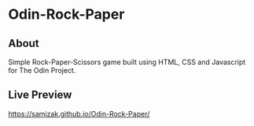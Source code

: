 # Odin-Rock-Paper

## About

Simple Rock-Paper-Scissors game built using HTML, CSS and Javascript for The Odin Project.

## Live Preview

https://samizak.github.io/Odin-Rock-Paper/

